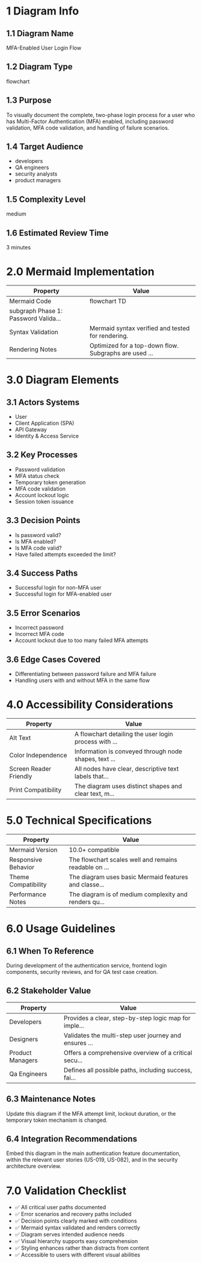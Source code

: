 # 1 Diagram Info

## 1.1 Diagram Name

MFA-Enabled User Login Flow

## 1.2 Diagram Type

flowchart

## 1.3 Purpose

To visually document the complete, two-phase login process for a user who has Multi-Factor Authentication (MFA) enabled, including password validation, MFA code validation, and handling of failure scenarios.

## 1.4 Target Audience

- developers
- QA engineers
- security analysts
- product managers

## 1.5 Complexity Level

medium

## 1.6 Estimated Review Time

3 minutes

# 2.0 Mermaid Implementation

| Property | Value |
|----------|-------|
| Mermaid Code | flowchart TD
    subgraph Phase 1: Password Valida... |
| Syntax Validation | Mermaid syntax verified and tested for rendering. |
| Rendering Notes | Optimized for a top-down flow. Subgraphs are used ... |

# 3.0 Diagram Elements

## 3.1 Actors Systems

- User
- Client Application (SPA)
- API Gateway
- Identity & Access Service

## 3.2 Key Processes

- Password validation
- MFA status check
- Temporary token generation
- MFA code validation
- Account lockout logic
- Session token issuance

## 3.3 Decision Points

- Is password valid?
- Is MFA enabled?
- Is MFA code valid?
- Have failed attempts exceeded the limit?

## 3.4 Success Paths

- Successful login for non-MFA user
- Successful login for MFA-enabled user

## 3.5 Error Scenarios

- Incorrect password
- Incorrect MFA code
- Account lockout due to too many failed MFA attempts

## 3.6 Edge Cases Covered

- Differentiating between password failure and MFA failure
- Handling users with and without MFA in the same flow

# 4.0 Accessibility Considerations

| Property | Value |
|----------|-------|
| Alt Text | A flowchart detailing the user login process with ... |
| Color Independence | Information is conveyed through node shapes, text ... |
| Screen Reader Friendly | All nodes have clear, descriptive text labels that... |
| Print Compatibility | The diagram uses distinct shapes and clear text, m... |

# 5.0 Technical Specifications

| Property | Value |
|----------|-------|
| Mermaid Version | 10.0+ compatible |
| Responsive Behavior | The flowchart scales well and remains readable on ... |
| Theme Compatibility | The diagram uses basic Mermaid features and classe... |
| Performance Notes | The diagram is of medium complexity and renders qu... |

# 6.0 Usage Guidelines

## 6.1 When To Reference

During development of the authentication service, frontend login components, security reviews, and for QA test case creation.

## 6.2 Stakeholder Value

| Property | Value |
|----------|-------|
| Developers | Provides a clear, step-by-step logic map for imple... |
| Designers | Validates the multi-step user journey and ensures ... |
| Product Managers | Offers a comprehensive overview of a critical secu... |
| Qa Engineers | Defines all possible paths, including success, fai... |

## 6.3 Maintenance Notes

Update this diagram if the MFA attempt limit, lockout duration, or the temporary token mechanism is changed.

## 6.4 Integration Recommendations

Embed this diagram in the main authentication feature documentation, within the relevant user stories (US-019, US-082), and in the security architecture overview.

# 7.0 Validation Checklist

- ✅ All critical user paths documented
- ✅ Error scenarios and recovery paths included
- ✅ Decision points clearly marked with conditions
- ✅ Mermaid syntax validated and renders correctly
- ✅ Diagram serves intended audience needs
- ✅ Visual hierarchy supports easy comprehension
- ✅ Styling enhances rather than distracts from content
- ✅ Accessible to users with different visual abilities

